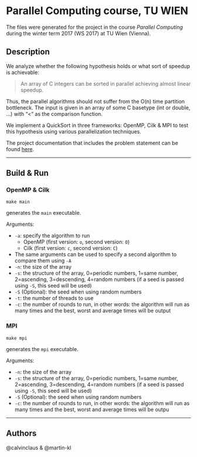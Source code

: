 # Parallel Computing course, TU WIEN

The files were generated for the project in the course *Parallel Computing* during the winter term 2017 (WS 2017) at TU Wien (Vienna).

## Description
We analyze whether the following hypothesis holds or what sort of speedup is achievable:
> An array of C integers can be sorted in parallel achieving almost linear speedup.

Thus, the parallel algorithms should not suffer from the O(n) time partition bottleneck. The input is given in an array of some C basetype (int or double, …) with “<“ as the comparison function.

We implement a QuickSort in three frameworks: OpenMP, Cilk & MPI to test this hypothesis using various parallelization techniques.

The project documentation that includes the problem statement can be found [here](ParComp_Documentation_Klampfer_Claus_TUWien_WS17.pdf).

---

## Build & Run
### OpenMP & Cilk
```
make main
```
generates the ``main`` executable.

Arguments:
- ``-a``: specify the algorithm to run
    - OpenMP (first version: ``o``, second version: ``O``)
    - Cilk (first version: ``c``, second version: ``C``)
- The same arguments can be used to specify a second algorithm to compare them using ``-A``
- ``-n``: the size of the array
- ``-s``: the structure of the array, 0=periodic numbers, 1=same number, 2=ascending, 3=descending, 4=random numbers (if a seed is passed using ``-S``, this seed will be used)
- ``-S`` (Optional): the seed when using random numbers
- ``-t``: the number of threads to use
- ``-c``: the number of rounds to run, in other words: the algorithm will run as many times and the best, worst and average times will be output

### MPI
```
make mpi
```
generates the ``mpi`` executable.

Arguments:
- ``-n``: the size of the array
- ``-s``: the structure of the array, 0=periodic numbers, 1=same number, 2=ascending, 3=descending, 4=random numbers (if a seed is passed using ``-S``, this seed will be used)
- ``-S`` (Optional): the seed when using random numbers
- ``-c``: the number of rounds to run, in other words: the algorithm will run as many times and the best, worst and average times will be outpu

---

## Authors
@calvinclaus & @martin-kl